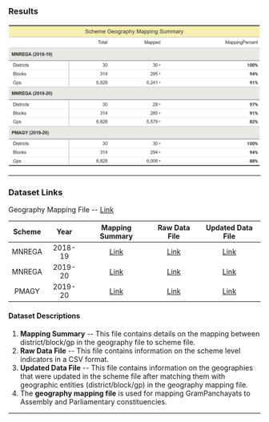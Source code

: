 ### Results

![results-summary](results-180521.png)

---

### Dataset Links

Geography Mapping File -- [Link]()

| Scheme | Year    | Mapping Summary | Raw Data File | Updated Data File  |
|:------:| :-----: | :--------------:| :------------:| :----------------: |
| MNREGA | 2018-19 | [Link]()        | [Link]()      | [Link]()           |
| MNREGA | 2019-20 | [Link]()        | [Link]()      | [Link]()           |
| PMAGY  | 2019-20 | [Link]()        | [Link]()      | [Link]()           |

#### Dataset Descriptions

1. **Mapping Summary** -- This file contains details on the mapping between district/block/gp in the geography file to scheme file. 
2. **Raw Data File** -- This file contains information on the scheme level indicators in a CSV format.
3. **Updated Data File** -- This file contains information on the geographies that were updated in the scheme file after matching them with geographic entities (district/block/gp) in the geography mapping file. 
4. The **geography mapping file** is used for mapping GramPanchayats to Assembly and Parliamentary constituencies.


---
